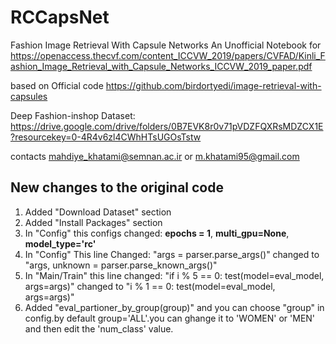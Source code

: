# RCCapsNet
Fashion Image Retrieval With Capsule Networks
An Unofficial Notebook for https://openaccess.thecvf.com/content_ICCVW_2019/papers/CVFAD/Kinli_Fashion_Image_Retrieval_with_Capsule_Networks_ICCVW_2019_paper.pdf

based on Official code https://github.com/birdortyedi/image-retrieval-with-capsules

Deep Fashion-inshop Dataset: https://drive.google.com/drive/folders/0B7EVK8r0v71pVDZFQXRsMDZCX1E?resourcekey=0-4R4v6zl4CWhHTsUGOsTstw

contacts mahdiye_khatami@semnan.ac.ir or m.khatami95@gmail.com

## New changes to the original code

1. Added "Download Dataset" section
2. Added "Install Packages" section 
2. In "Config" this configs changed: **epochs = 1**, **multi_gpu=None**, **model_type='rc'**
3. In "Config" This line Changed: "args = parser.parse_args()" changed to "args, unknown = parser.parse_known_args()"
3.  In "Main/Train" this line changed:
"if i % 5 == 0: test(model=eval_model, args=args)" changed to "i % 1 == 0: test(model=eval_model, args=args)"
6. Added "eval_partioner_by_group(group)" and you can choose "group" in config.by default group='ALL'.you can ghange it to 'WOMEN' or 'MEN' and then edit the 'num_class' value.
